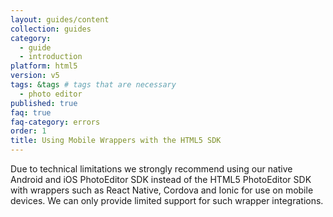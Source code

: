 ```yaml
---
layout: guides/content
collection: guides
category:
  - guide
  - introduction
platform: html5
version: v5
tags: &tags # tags that are necessary
  - photo editor
published: true
faq: true
faq-category: errors
order: 1
title: Using Mobile Wrappers with the HTML5 SDK
---
```


Due to technical limitations we strongly recommend using our native Android and iOS PhotoEditor SDK instead of the HTML5 PhotoEditor SDK with wrappers such as React Native, Cordova and Ionic for use on mobile devices. We can only provide limited support for such wrapper integrations.